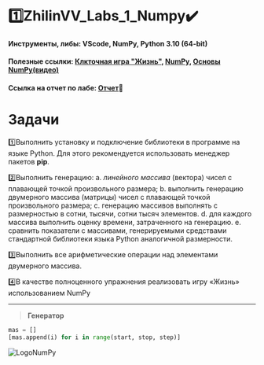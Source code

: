 # :one:ZhilinVV_Labs_1_Numpy:heavy_check_mark:

#### Инструменты, либы: VScode, NumPy, Python 3.10 (64-bit)

#### Полезные ссылки: [Клкточная игра "Жизнь"](http://kvant.mccme.ru/1974/09/igra_zhizn.htm), [NumPy](https://numpy.org/doc/), [Основы NumPy(видео)](https://www.youtube.com/watch?v=Dh0cdMlcrbU&ab_channel=PyLounge-%D0%BF%D1%80%D0%BE%D0%B3%D1%80%D0%B0%D0%BC%D0%BC%D0%B8%D1%80%D0%BE%D0%B2%D0%B0%D0%BD%D0%B8%D0%B5%D0%BD%D0%B0Python%D0%B8%D0%B2%D1%81%D1%91%D0%BEIT)

#### Ссылка на отчет по лабе: [Отчет](https://docs.google.com/document/d/1zq8IfM6-61QMrtEhPQVKm6dH8oQlquoDt1iZtbuZGFo/edit?usp=sharing):red_circle:


# Задачи
:one:Выполнить установку и подключение библиотеки в программе на языке Python. Для этого
рекомендуется использовать менеджер пакетов **pip**.

:two:Выполнить генерацию:
a. *линейного массива* (вектора) чисел с плавающей точкой произвольного размера;
b. выполнить генерацию двумерного массива (матрицы) чисел с плавающей точкой
произвольного размера;
c. генерацию массивов выполнять с размерностью в сотни, тысячи, сотни тысяч
элементов.
d. для каждого массива выполнить оценку времени, затраченного на генерацию.
e. сравнить показатели с массивами, генерируемыми средствами стандартной
библиотеки языка Python аналогичной размерности.

:three:Выполнить все арифметические операции над элементами двумерного массива.

:four:В качестве полноценного упражнения реализовать игру «Жизнь» использованием NumPy
___

> **Генератор**
```python
mas = []
[mas.append(i) for i in range(start, stop, step)]
```
![LogoNumPy](https://upload.wikimedia.org/wikipedia/commons/thumb/3/31/NumPy_logo_2020.svg/1920px-NumPy_logo_2020.svg.png)

